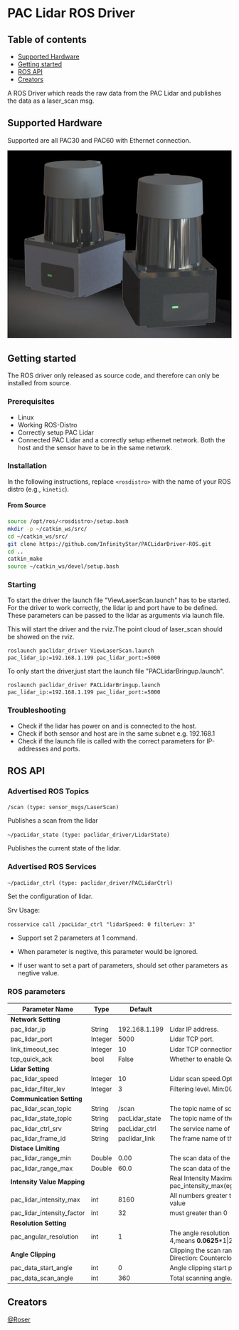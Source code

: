 # PAC Lidar ROS Driver

## Table of contents

- [Supported Hardware](#supported-hardware)
- [Getting started](#getting-started)
- [ROS API](#ros-api)
- [Creators](#creators)

A ROS Driver which reads the raw data from the PAC Lidar and publishes the data as a laser_scan msg.

## Supported Hardware

Supported are all PAC30 and PAC60 with Ethernet connection.

![ ](docs/images/pacx0.jpeg  "PAC Lidar")


## Getting started

The ROS driver only released as source code, and therefore can only be installed from source.

### Prerequisites

* Linux
* Working ROS-Distro
* Correctly setup PAC Lidar
* Connected PAC Lidar and a correctly setup ethernet network. Both the host and the sensor have to be in the same network.

### Installation

In the following instructions, replace `<rosdistro>` with the name of your ROS distro (e.g., `kinetic`).

#### From Source

```bash
source /opt/ros/<rosdistro>/setup.bash
mkdir -p ~/catkin_ws/src/
cd ~/catkin_ws/src/
git clone https://github.com/InfinityStar/PACLidarDriver-ROS.git
cd ..
catkin_make
source ~/catkin_ws/devel/setup.bash
```

### Starting

To start the driver the launch file "ViewLaserScan.launch" has to be started. For the driver to work correctly, the lidar ip and port have to be defined. These parameters can be passed to the lidar as arguments via launch file.

This will start the driver and the rviz.The point cloud of laser_scan should be showed on the rviz.

```
roslaunch paclidar_driver ViewLaserScan.launch pac_lidar_ip:=192.168.1.199 pac_lidar_port:=5000
```

To only start the driver,just start the launch file "PACLidarBringup.launch".

```
roslaunch paclidar_driver PACLidarBringup.launch pac_lidar_ip:=192.168.1.199 pac_lidar_port:=5000
```

### Troubleshooting

* Check if the lidar has power on and is connected to the host.
* Check if both sensor and host are in the same subnet e.g. 192.168.1
* Check if the launch file is called with the correct parameters for IP-addresses and ports.

## ROS API



### Advertised ROS Topics


`
/scan (type: sensor_msgs/LaserScan)
`

Publishes a scan from the lidar

`
~/pacLidar_state (type: paclidar_driver/LidarState)
`

Publishes the current state of the lidar.

### Advertised ROS Services

`
~/pacLidar_ctrl (type: paclidar_driver/PACLidarCtrl)
`

Set the configuration of lidar.

Srv Usage:

`
rosservice call /pacLidar_ctrl "lidarSpeed: 0
filterLev: 3"
`

- Support set 2 parameters at 1 command.

- When parameter is negtive, this parameter would be ignored.

- If user want to set a part of parameters, should set other parameters as negtive value.

### ROS parameters

| Parameter Name         | Type     | Default       | Information | Required | Passed |
| -------------          | ------   |-------        | ----------- | -------- | ------ |
| **Network Setting** |
| pac_lidar_ip           | String   | 192.168.1.199 | Lidar IP address.                                 | ✔ | ✔ |
| pac_lidar_port         | Integer  | 5000          | Lidar TCP port.                                   | ✔ | ✔ |
| link_timeout_sec       | Integer  | 10            | Lidar TCP connection timeout(*second*).           |   | ✔ |
| tcp_quick_ack          | bool     | False         | Whether to enable QuickAck to avoid delayed ack.  |   | ✔ |
| **Lidar Setting** |
| pac_lidar_speed        | Integer  | 10            | Lidar scan speed.Optional field: 10 15 20 25 30.  |   | ✔ |
| pac_lidar_filter_lev   | Integer  | 3             | Filtering level. Min:0(*none*) Max:6.             |   | ✔ |
| **Communication Setting** |
| pac_lidar_scan_topic   | String   | /scan         | The topic name of scan data.                      |   | ✔ |
| pac_lidar_state_topic  | String   | pacLidar_state | The topic name of the lidar state.               |   | ✔ |
| pac_lidar_ctrl_srv     | String   | pacLidar_ctrl | The service name of the lidar confguration        |   | ✔ |
| pac_lidar_frame_id     | String   | paclidar_link | The frame name of the lidar message               |   | ✔ |
| **Distace Limiting** |
| pac_lidar_range_min    | Double   | 0.00          | The scan data of the min range                    |   | ✔ |
| pac_lidar_range_max    | Double   | 60.0          | The scan data of the max range                    |   | ✔ |
| **Intensity Value Mapping** |     |   | Real Intensity Maximum(eg.255.0) = pac_intensity_max(eg.8160)/pac_intensity_factor(eg.32) |
| pac_lidar_intensity_max    | int   | 8160          | All numbers greater than this value are assigned to this value |   | ✔ |
| pac_lidar_intensity_factor    | int   | 32          | must greater than 0                    |   | ✔ |
| **Resolution Setting** |
| pac_angular_resolution | int      | 1             | The angle resolution of the scan data,Optinal:1 2 4,means **0.0625***1\|2\|4 |   | ✔ |
| **Angle Clipping** |  |   | Clipping the scan range to [start,start+scan_angle);  Direction: Counterclockwise;|
| pac_data_start_angle   | int      | 0             | Angle clipping start point.Range:[0-360] |    | ✔ |
| pac_data_scan_angle    | int      | 360           | Total scanning angle. Range:[0-360] |    | ✔ |

## Creators

[@Roser](https://github.com/InfinityStar)